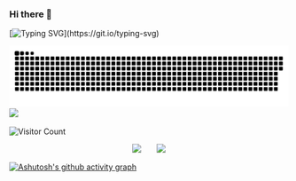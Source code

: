 ### Hi there 👋

[![Typing SVG](https://readme-typing-svg.herokuapp.com?font=Fira+Code&pause=1000&random=false&width=435&lines=Good+day+to+you+and+to+me.)](https://git.io/typing-svg)

![](https://raw.githubusercontent.com/yujiajunn/yujiajunn/output/github-contribution-grid-snake-dark.svg)
![](https://raw.githubusercontent.com/yujiajunn/yujiajunn/main/dist/github-contribution-grid-snake.svg)

![Visitor Count](https://profile-counter.glitch.me/yujiajunn/count.svg)

<div align="center">
<span>&emsp;&emsp;</span>
<img height="170px" src="https://github-readme-stats.vercel.app/api?username=yujiajunn" /><span>&emsp;&emsp;</span><img height="170px" src="https://github-readme-stats.vercel.app/api/top-langs/?username=fjqz177&layout=compact&langs_count=8" />
<span>&emsp;&emsp;</span>
</div>

[![Ashutosh's github activity graph](https://github-readme-activity-graph-fjqz177.vercel.app/graph?username=yujiajunn&theme=github-light)](https://github.com/ashutosh00710/github-readme-activity-graph)
